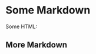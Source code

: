 # Some Markdown

Some HTML:

<div>
    <script src="//repl.it/embed/HaHB/1.js"></script>
</div>

## More Markdown
